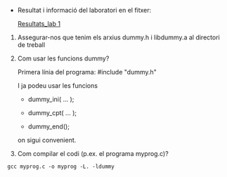 * Resultat i informació del laboratori en el fitxer:

   [Resultats_lab 1](https://github.com/Mariona-FT/Operating-Systems-SIOP/blob/main/Lab1-Capitol/Resultats_Lab%201.pdf)


1. Assegurar-nos que tenim els arxius dummy.h i libdummy.a al directori de treball

2. Com usar les funcions dummy?

    Primera línia del programa:
    #include "dummy.h"
    
    I ja podeu usar les funcions
   
    - dummy_ini( ... );
   
    - dummy_cpt( ... );
   
    - dummy_end();
   
    on sigui convenient.
   

4. Com compilar el codi (p.ex. el programa myprog.c)?
```
gcc myprog.c -o myprog -L. -ldummy
```
